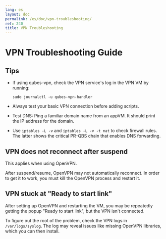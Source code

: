 ```yaml
---
lang: es
layout: doc
permalink: /es/doc/vpn-troubleshooting/
ref: 240
title: VPN Troubleshooting
---
```


# VPN Troubleshooting Guide
<a id="vpn-troubleshooting-guide"></a>

## Tips
<a id="tips"></a>

* If using qubes-vpn, check the VPN service's log in the VPN VM by running:

    ~~~
    sudo journalctl -u qubes-vpn-handler
    ~~~

* Always test your basic VPN connection before adding scripts.

* Test DNS: Ping a familiar domain name from an appVM. It should print the IP address for the domain.

* Use `iptables -L -v` and `iptables -L -v -t nat` to check firewall rules. The latter shows the critical PR-QBS chain that enables DNS forwarding.

## VPN does not reconnect after suspend
<a id="vpn-does-not-reconnect-after-suspend"></a>

This applies when using OpenVPN.

After suspend/resume, OpenVPN may not automatically reconnect. In order to get it to work, you must kill the OpenVPN process and restart it.

## VPN stuck at "Ready to start link"
<a id="vpn-stuck-at-ready-to-start-link"></a>

After setting up OpenVPN and restarting the VM, you may be repeatedly getting the popup "Ready to start link", but the VPN isn't connected.

To figure out the root of the problem, check the VPN logs in `/var/logs/syslog`. The log may reveal issues like missing OpenVPN libraries, which you can then install.